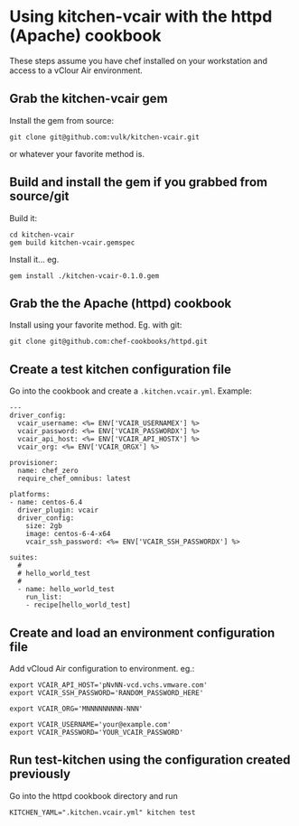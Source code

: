 # Using kitchen-vcair with the httpd (Apache) cookbook

These steps assume you have chef installed on your workstation
and access to a vClour Air environment.

## Grab the kitchen-vcair gem

Install the gem from source:

```
git clone git@github.com:vulk/kitchen-vcair.git
```

or whatever your favorite method is.

## Build and install the gem if you grabbed from source/git

Build it:
```
cd kitchen-vcair
gem build kitchen-vcair.gemspec
```

Install it... eg.

```
gem install ./kitchen-vcair-0.1.0.gem
```

## Grab the the Apache (httpd) cookbook

Install using your favorite method. Eg. with git:

```
git clone git@github.com:chef-cookbooks/httpd.git
```

## Create a test kitchen configuration file

Go into the cookbook and create a `.kitchen.vcair.yml`.
Example:

```
---
driver_config:
  vcair_username: <%= ENV['VCAIR_USERNAMEX'] %>
  vcair_password: <%= ENV['VCAIR_PASSWORDX'] %>
  vcair_api_host: <%= ENV['VCAIR_API_HOSTX'] %>
  vcair_org: <%= ENV['VCAIR_ORGX'] %>

provisioner:
  name: chef_zero
  require_chef_omnibus: latest

platforms:
- name: centos-6.4
  driver_plugin: vcair
  driver_config:
    size: 2gb
    image: centos-6-4-x64
    vcair_ssh_password: <%= ENV['VCAIR_SSH_PASSWORDX'] %>

suites:
  #
  # hello_world_test
  #
  - name: hello_world_test
    run_list:
    - recipe[hello_world_test]
```

## Create and load an environment configuration file

Add vCloud Air configuration to environment.  eg.:

```
export VCAIR_API_HOST='pNvNN-vcd.vchs.vmware.com'
export VCAIR_SSH_PASSWORD='RANDOM_PASSWORD_HERE'

export VCAIR_ORG='MNNNNNNNNN-NNN'

export VCAIR_USERNAME='your@example.com'
export VCAIR_PASSWORD='YOUR_VCAIR_PASSWORD'
```

## Run test-kitchen using the configuration created previously

Go into the httpd cookbook directory and run

```
KITCHEN_YAML=".kitchen.vcair.yml" kitchen test
```
